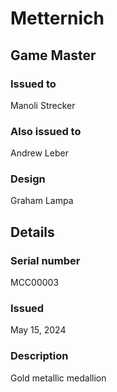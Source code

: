 # Metternich

## Game Master

### Issued to

Manoli Strecker

### Also issued to

Andrew Leber

### Design

Graham Lampa

## Details

### Serial number

MCC00003

### Issued

May 15, 2024

### Description

Gold metallic medallion
